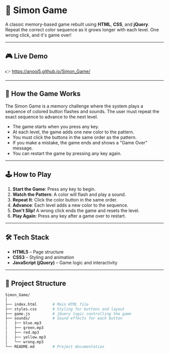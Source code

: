 # 🧠 Simon Game

A classic memory-based game rebuilt using **HTML**, **CSS**, and **jQuery**.  
Repeat the correct color sequence as it grows longer with each level. One wrong click, and it's game over!

---

## 🎮 Live Demo

👉  https://anooj5.github.io/Simon_Game/

---

## 📖 How the Game Works

The Simon Game is a memory challenge where the system plays a sequence of colored button flashes and sounds. The user must repeat the exact sequence to advance to the next level.

- The game starts when you press any key.
- At each level, the game adds one new color to the pattern.
- You must click the buttons in the same order as the pattern.
- If you make a mistake, the game ends and shows a "Game Over" message.
- You can restart the game by pressing any key again.

---

## 🕹️ How to Play

1. **Start the Game**: Press any key to begin.
2. **Watch the Pattern**: A color will flash and play a sound.
3. **Repeat It**: Click the color button in the same order.
4. **Advance**: Each level adds a new color to the sequence.
5. **Don't Slip!** A wrong click ends the game and resets the level.
6. **Play Again**: Press any key after a game over to restart.

---

## 🛠 Tech Stack

- **HTML5** – Page structure
- **CSS3** – Styling and animation
- **JavaScript (jQuery)** – Game logic and interactivity

---

## 📁 Project Structure

```bash
Simon_Game/
│
├── index.html       # Main HTML file
├── styles.css       # Styling for buttons and layout
├── game.js          # jQuery logic controlling the game
├── sounds/          # Sound effects for each button
│   ├── blue.mp3
│   ├── green.mp3
│   ├── red.mp3
│   ├── yellow.mp3
│   └── wrong.mp3
└── README.md        # Project documentation
